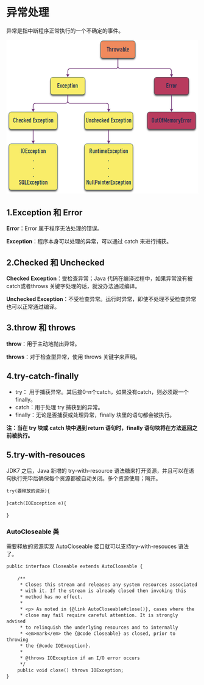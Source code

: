 # 异常处理
异常是指中断程序正常执行的一个不确定的事件。

![](img/异常.png)

## 1.Exception 和 Error
**Error**：Error 属于程序无法处理的错误。

**Exception**：程序本身可以处理的异常，可以通过 catch 来进行捕获。

## 2.Checked 和 Unchecked
**Checked Exception**：受检查异常；Java 代码在编译过程中，如果异常没有被 catch或者throws 关键字处理的话，就没办法通过编译。

**Unchecked Exception**：不受检查异常。运行时异常，即使不处理不受检查异常也可以正常通过编译。

## 3.throw 和 throws

**throw**：用于主动地抛出异常。

**throws**：对于检查型异常，使用 throws 关键字来声明。

## 4.try-catch-finally
* try： 用于捕获异常。其后接0-n个catch，如果没有catch，则必须跟一个 finally。
* catch：用于处理 try 捕获到的异常。
* finally：无论是否捕获或处理异常，finally 块里的语句都会被执行。

**注：当在 try 块或 catch 块中遇到 return 语句时，finally 语句块将在方法返回之前被执行。**

## 5.try-with-resouces 
JDK7 之后，Java 新增的 try-with-resource 语法糖来打开资源，并且可以在语句执行完毕后确保每个资源都被自动关闭。多个资源使用；隔开。

    try(要释放的资源){

    }catch(IOException e){

    }
### AutoCloseable 类
需要释放的资源实现 AutoCloseable 接口就可以支持try-with-resouces 语法了。

    public interface Closeable extends AutoCloseable {
    
        /**
         * Closes this stream and releases any system resources associated
         * with it. If the stream is already closed then invoking this
         * method has no effect.
         *
         * <p> As noted in {@link AutoCloseable#close()}, cases where the
         * close may fail require careful attention. It is strongly advised
         * to relinquish the underlying resources and to internally
         * <em>mark</em> the {@code Closeable} as closed, prior to throwing
         * the {@code IOException}.
         *
         * @throws IOException if an I/O error occurs
         */
        public void close() throws IOException;
    }
